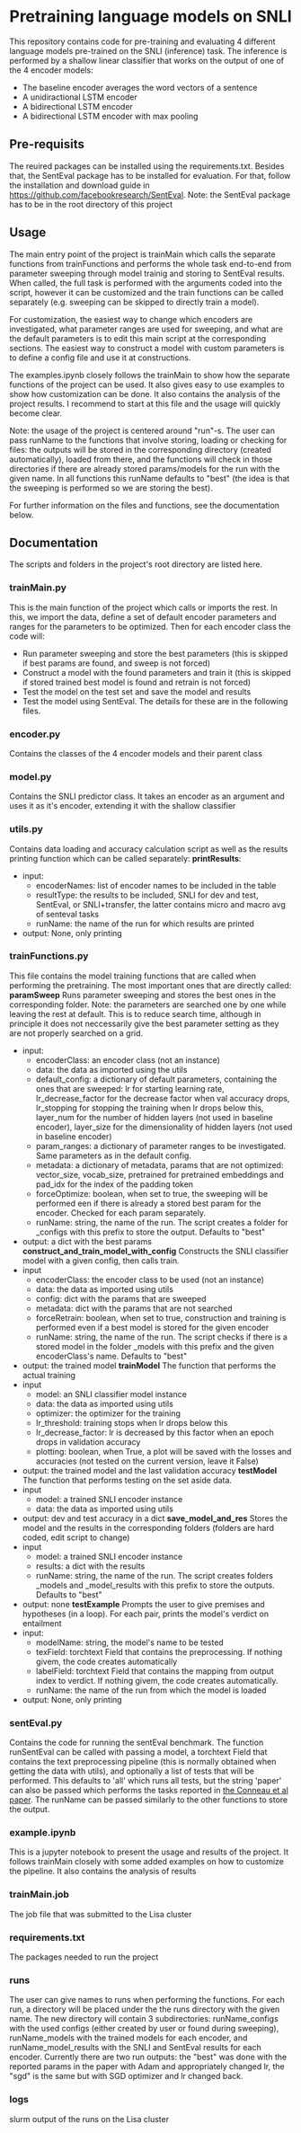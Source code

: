 # Pretraining language models on SNLI
This repository contains code for pre-training and evaluating 4 different language models pre-trained on the SNLI (inference) task. The inference is performed by a shallow linear classifier that works on the output of one of the 4 encoder models:
* The baseline encoder averages the word vectors of a sentence
* A unidiractional LSTM encoder
* A bidirectional LSTM encoder
* A bidirectional LSTM encoder with max pooling


## Pre-requisits
The reuired packages can be installed using the requirements.txt. Besides that, the SentEval package has to be installed for evaluation. For that, follow the installation and download guide in https://github.com/facebookresearch/SentEval.
Note: the SentEval package has to be in the root directory of this project

## Usage
The main entry point of the project is trainMain which calls the separate functions from trainFunctions and performs the whole task end-to-end from parameter sweeping through model trainig and storing to SentEval results. When called, the full task is performed with the arguments coded into the script, however it can be customized and the train functions can be called separately (e.g. sweeping can be skipped to directly train a model).

For customization, the easiest way to change which encoders are investigated, what parameter ranges are used for sweeping, and what are the default parameters is to edit this main script at the corresponding sections. The easiest way to construct a model with custom parameters is to define a config file and use it at constructions.

The examples.ipynb closely follows the trainMain to show how the separate functions of the project can be used. It also gives easy to use examples to show how customization can be done. It also contains the analysis of the project results. I recommend to start at this file and the usage will quickly become clear.

Note: the usage of the project is centered around "run"-s. The user can pass runName to the functions that involve storing, loading or checking for files: the outputs will be stored in the corresponding directory (created automatically), loaded from there, and the functions will check in those directories if there are already stored params/models for the run with the given name. In all functions this runName defaults to "best" (the idea is that the sweeping is performed so we are storing the best).

For further information on the files and functions, see the documentation below.

## Documentation
The scripts and folders in the project's root directory are listed here.
### trainMain.py
This is the main function of the project which calls or imports the rest. In this, we import the data, define a set of default encoder parameters and ranges for the parameters to be optimized. Then for each encoder class the code will:
* Run parameter sweeping and store the best parameters (this is skipped if best params are found, and sweep is not forced)
* Construct a model with the found parameters and train it (this is skipped if stored trained best model is found and retrain is not forced)
* Test the model on the test set and save the model and results
* Test the model using SentEval.
The details for these are in the following files.
### encoder.py
Contains the classes of the 4 encoder models and their parent class
### model.py
Contains the SNLI predictor class. It takes an encoder as an argument and uses it as it's encoder, extending it with the shallow classifier
### utils.py
Contains data loading and accuracy calculation script as well as the results printing function which can be called separately:
**printResults**:
* input:
    * encoderNames: list of encoder names to be included in the table
    * resultType: the results to be included, SNLI for dev and test, SentEval, or SNLI+transfer, the latter contains micro and macro avg of senteval tasks
    * runName: the name of the run for which results are printed
* output: None, only printing
### trainFunctions.py
This file contains the model training functions that are called when performing the pretraining. The most important ones that are directly called:
**paramSweep**
Runs parameter sweeping and stores the best ones in the corresponding folder.
Note: the parameters are searched one by one while leaving the rest at default. This is to reduce search time, although in principle it does not neccessarily give the best parameter setting as they are not properly searched on a grid.
* input: 
    * encoderClass: an encoder class (not an instance)
    * data: the data as imported using the utils
    * default_config: a dictionary of default parameters, containing the ones that are sweeped: lr for starting learning rate, lr_decrease_factor for the decrease factor when val accuracy drops, lr_stopping for stopping the training when lr drops below this, layer_num for the number of hidden layers (not used in baseline encoder), layer_size for the dimensionality of hidden layers (not used in baseline encoder)
    * param_ranges: a dictionary of parameter ranges to be investigated. Same parameters as in the default config.
    * metadata: a dictionary of metadata, params that are not optimized: vector_size, vocab_size, pretrained for pretrained embeddings and pad_idx for the index of the padding token
    * forceOptimize: boolean, when set to true, the sweeping will be performed een if there is already a stored best param for the encoder. Checked for each param separately.
    * runName: string, the name of the run. The script creates a folder for _configs with this prefix to store the output. Defaults to "best"
* output: a dict with the best params 
**construct_and_train_model_with_config**
Constructs the SNLI classifier model with a given config, then calls train.
* input
    * encoderClass: the encoder class to be used (not an instance)
    * data: the data as imported using utils
    * config: dict with the params that are sweeped
    * metadata: dict with the params that are not searched
    * forceRetrain: boolean, when set to true, construction and training is performed even if a best model is stored for the given encoder
    * runName: string, the name of the run. The script checks if there is a stored model in the folder _models with this prefix and the given encoderClass's name. Defaults to "best"
* output: the trained model
**trainModel**
The function that performs the actual training
* input 
    * model: an SNLI classifier model instance
    * data: the data as imported using utils
    * optimizer: the optimizer for the training
    * lr_threshold: training stops when lr drops below this
    * lr_decrease_factor: lr is decreased by this factor when an epoch drops in validation accuracy
    * plotting: boolean, when True, a plot will be saved with the losses and accuracies (not tested on the current version, leave it False)
* output: the trained model and the last validation accuracy
**testModel**
The function that performs testing on the set aside data.
* input
    * model: a trained SNLI encoder instance
    * data: the data as imported using utils
* output: dev and test accuracy in a dict
**save_model_and_res**
Stores the model and the results in the corresponding folders (folders are hard coded, edit script to change)
* input
    * model: a trained SNLI encoder instance
    * results: a dict with the results
    * runName: string, the name of the run. The script creates folders _models and _model_results  with this prefix to store the outputs. Defaults to "best"
* output: none
**testExample**
Prompts the user to give premises and hypotheses (in a loop). For each pair, prints the model's verdict on entailment
* input:
    * modelName: string, the model's name to be tested
    * texField: torchtext Field that contains the preprocessing. If nothing givem, the code creates automatically
    * labelField: torchtext Field that contains the mapping from output index to verdict. If nothing givem, the code creates automatically.
    * runName: the name of the run from which the model is loaded
* output: None, only printing

### sentEval.py
Contains the code for running the sentEval benchmark. The function runSentEval can be called with passing a model, a torchtext Field that contains the text preprocessing pipeline (this is normally obtained when getting the data with utils), and optionally a list of tests that will be performed. This defaults to 'all' which runs all tests, but the string 'paper' can also be passed which performs the tasks reported in [the Conneau et al paper](https://arxiv.org/pdf/1705.02364.pdf). The runName can be passed similarly to the other functions to store the output.

### example.ipynb
This is a jupyter notebook to present the usage and results of the project. It follows trainMain closely with some added examples on how to customize the pipeline. It also contains the analysis of results

### trainMain.job
The job file that was submitted to the Lisa cluster

### requirements.txt
The packages needed to run the project

### runs
The user can give names to runs when performing the functions. For each run, a directory will be placed under the the runs directory with the given name. The new directory will contain 3 subdirectories: runName_configs with the used configs (either created by user or found during sweeping), runName_models with the trained models for each encoder, and runName_model_results with the SNLI and SentEval results for each encoder.
Currently there are two run outputs: the "best" was done with the reported params in the paper with Adam and appropriately changed lr, the "sgd" is the same but with SGD optimizer and lr changed back.
### logs
slurm output of the runs on the Lisa cluster


